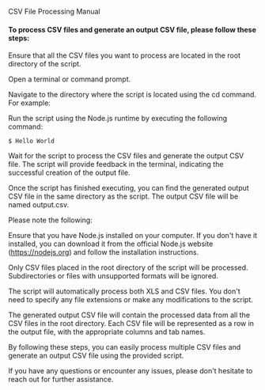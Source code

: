 CSV File Processing Manual

#### To process CSV files and generate an output CSV file, please follow these steps:

Ensure that all the CSV files you want to process are located in the root directory of the script.

Open a terminal or command prompt.

Navigate to the directory where the script is located using the cd command. For example:

Run the script using the Node.js runtime by executing the following command:

```
$ Hello World
```

Wait for the script to process the CSV files and generate the output CSV file. The script will provide feedback in the terminal, indicating the successful creation of the output file.

Once the script has finished executing, you can find the generated output CSV file in the same directory as the script. The output CSV file will be named output.csv.

Please note the following:

Ensure that you have Node.js installed on your computer. If you don't have it installed, you can download it from the official Node.js website (https://nodejs.org) and follow the installation instructions.

Only CSV files placed in the root directory of the script will be processed. Subdirectories or files with unsupported formats will be ignored.

The script will automatically process both XLS and CSV files. You don't need to specify any file extensions or make any modifications to the script.

The generated output CSV file will contain the processed data from all the CSV files in the root directory. Each CSV file will be represented as a row in the output file, with the appropriate columns and tab names.

By following these steps, you can easily process multiple CSV files and generate an output CSV file using the provided script.

If you have any questions or encounter any issues, please don't hesitate to reach out for further assistance.

